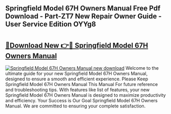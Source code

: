 ## Springfield Model 67H Owners Manual Free Pdf Download - Part-ZT7 New Repair Owner Guide - User Service Edition OYYg8

# <h2><a href="http://bc74082.oget.top/?id=Springfield+Model+67H+Owners+Manual">🔗Download New 👉🔴 Springfield Model 67H Owners Manual</a></h2>

[![Springfield Model 67H Owners Manual new download](https://i.imgur.com/5g1atiW.png)](http://bc74082.oget.top/?id=Springfield+Model+67H+Owners+Manual)
Welcome to the ultimate guide for your new Springfield Model 67H Owners Manual, designed to ensure a smooth and efficient experience. Please Keep Springfield Model 67H Owners Manual This Manual For future reference and troubleshooting tips. With features like list of features, your new Springfield Model 67H Owners Manual is designed to maximize productivity and efficiency. Your Success is Our Goal Springfield Model 67H Owners Manual. We are committed to ensuring your complete satisfaction.
